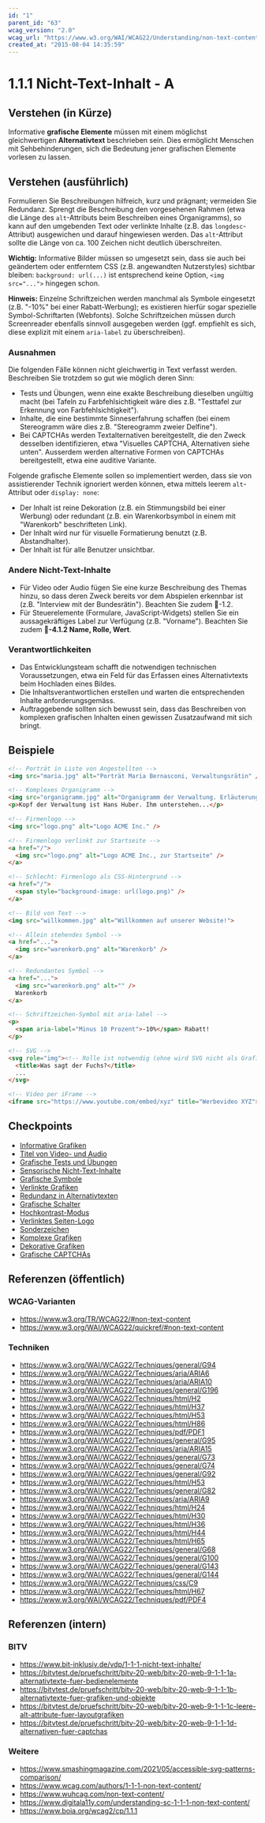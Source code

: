 ```yaml
---
id: "1"
parent_id: "63"
wcag_version: "2.0"
wcag_url: "https://www.w3.org/WAI/WCAG22/Understanding/non-text-content.html"
created_at: "2015-08-04 14:35:59"
---
```


# 1.1.1 Nicht-Text-Inhalt - A

## Verstehen (in Kürze)

Informative **grafische Elemente** müssen mit einem möglichst gleichwertigen **Alternativtext** beschrieben sein. Dies ermöglicht Menschen mit Sehbehinderungen, sich die Bedeutung jener grafischen Elemente vorlesen zu lassen.

## Verstehen (ausführlich)

Formulieren Sie Beschreibungen hilfreich, kurz und prägnant; vermeiden Sie Redundanz. Sprengt die Beschreibung den vorgesehenen Rahmen (etwa die Länge des `alt`-Attributs beim Beschreiben eines Organigramms), so kann auf den umgebenden Text oder verlinkte Inhalte (z.B. das `longdesc`-Attribut) ausgewichen und darauf hingewiesen werden. Das `alt`-Attribut sollte die Länge von ca. 100 Zeichen nicht deutlich überschreiten.

**Wichtig:** Informative Bilder müssen so umgesetzt sein, dass sie auch bei geändertem oder entferntem CSS (z.B. angewandten Nutzerstyles) sichtbar bleiben: `background: url(...)` ist entsprechend keine Option, `<img src="...">` hingegen schon.

**Hinweis:** Einzelne Schriftzeichen werden manchmal als Symbole eingesetzt (z.B. "-10%" bei einer Rabatt-Werbung); es existieren hierfür sogar spezielle Symbol-Schriftarten (Webfonts). Solche Schriftzeichen müssen durch Screenreader ebenfalls sinnvoll ausgegeben werden (ggf. empfiehlt es sich, diese explizit mit einem `aria-label` zu überschreiben).

### Ausnahmen

Die folgenden Fälle können nicht gleichwertig in Text verfasst werden. Beschreiben Sie trotzdem so gut wie möglich deren Sinn:

- Tests und Übungen, wenn eine exakte Beschreibung dieselben ungültig macht (bei Tafeln zu Farbfehlsichtigkeit wäre dies z.B. "Testtafel zur Erkennung von Farbfehlsichtigkeit").
- Inhalte, die eine bestimmte Sinneserfahrung schaffen (bei einem Stereogramm wäre dies z.B. "Stereogramm zweier Delfine").
- Bei CAPTCHAs werden Textalternativen bereitgestellt, die den Zweck desselben identifizieren, etwa "Visuelles CAPTCHA, Alternativen siehe unten". Ausserdem werden alternative Formen von CAPTCHAs bereitgestellt, etwa eine auditive Variante.

Folgende grafische Elemente sollen so implementiert werden, dass sie von assistierender Technik ignoriert werden können, etwa mittels leerem `alt`-Attribut oder `display: none`:

- Der Inhalt ist reine Dekoration (z.B. ein Stimmungsbild bei einer Werbung) oder redundant (z.B. ein Warenkorbsymbol in einem mit "Warenkorb" beschrifteten Link).
- Der Inhalt wird nur für visuelle Formatierung benutzt (z.B. Abstandhalter).
- Der Inhalt ist für alle Benutzer unsichtbar.

### Andere Nicht-Text-Inhalte

- Für Video oder Audio fügen Sie eine kurze Beschreibung des Themas hinzu, so dass deren Zweck bereits vor dem Abspielen erkennbar ist (z.B. "Interview mit der Bundesrätin"). Beachten Sie zudem 📜-1.2.
- Für Steuerelemente (Formulare, JavaScript-Widgets) stellen Sie ein aussagekräftiges Label zur Verfügung (z.B. "Vorname"). Beachten Sie zudem **📜-4.1.2 Name, Rolle, Wert**.

### Verantwortlichkeiten

- Das Entwicklungsteam schafft die notwendigen technischen Voraussetzungen, etwa ein Feld für das Erfassen eines Alternativtexts beim Hochladen eines Bildes.
- Die Inhaltsverantwortlichen erstellen und warten die entsprechenden Inhalte anforderungsgemäss.
- Auftraggebende sollten sich bewusst sein, dass das Beschreiben von komplexen grafischen Inhalten einen gewissen Zusatzaufwand mit sich bringt.

## Beispiele

```html
<!-- Porträt in Liste von Angestellten -->
<img src="maria.jpg" alt="Porträt Maria Bernasconi, Verwaltungsrätin" />

<!-- Komplexes Organigramm -->
<img src="organigramm.jpg" alt="Organigramm der Verwaltung. Erläuterung nachfolgend." />
<p>Kopf der Verwaltung ist Hans Huber. Ihm unterstehen...</p>

<!-- Firmenlogo -->
<img src="logo.png" alt="Logo ACME Inc." />

<!-- Firmenlogo verlinkt zur Startseite -->
<a href="/">
  <img src="logo.png" alt="Logo ACME Inc., zur Startseite" />
</a>

<!-- Schlecht: Firmenlogo als CSS-Hintergrund -->
<a href="/">
  <span style="background-image: url(logo.png)" />
</a>

<!-- Bild von Text -->
<img src="willkommen.jpg" alt="Willkommen auf unserer Website!">

<!-- Allein stehendes Symbol -->
<a href="...">
  <img src="warenkorb.png" alt="Warenkorb" />
</a>

<!-- Redundantes Symbol -->
<a href="...">
  <img src="warenkorb.png" alt="" />
  Warenkorb
</a>

<!-- Schriftzeichen-Symbol mit aria-label -->
<p>
  <span aria-label="Minus 10 Prozent">-10%</span> Rabatt!
</p>

<!-- SVG -->
<svg role="img"><!-- Rolle ist notwendig (ohne wird SVG nicht als Grafik erkannt) -->
  <title>Was sagt der Fuchs?</title>
  ...
</svg>

<!-- Video per iFrame -->
<iframe src="https://www.youtube.com/embed/xyz" title="Werbevideo XYZ"></iframe>
```

## Checkpoints

- [Informative Grafiken](informative-grafiken)
- [Titel von Video- und Audio](titel-von-video-und-audio)
- [Grafische Tests und Übungen](grafische-tests-und-uebungen)
- [Sensorische Nicht-Text-Inhalte](sensorische-nicht-text-inhalte)
- [Grafische Symbole](grafische-symbole)
- [Verlinkte Grafiken](verlinkte-grafiken)
- [Redundanz in Alternativtexten](redundanz-in-alternativtexten)
- [Grafische Schalter](grafische-schalter)
- [Hochkontrast-Modus](hochkontrast-modus)
- [Verlinktes Seiten-Logo](verlinktes-seiten-logo)
- [Sonderzeichen](sonderzeichen)
- [Komplexe Grafiken](komplexe-grafiken)
- [Dekorative Grafiken](dekorative-grafiken)
- [Grafische CAPTCHAs](grafische-captchas)

## Referenzen (öffentlich)

### WCAG-Varianten
- <https://www.w3.org/TR/WCAG22/#non-text-content>
- <https://www.w3.org/WAI/WCAG22/quickref/#non-text-content>

### Techniken
- <https://www.w3.org/WAI/WCAG22/Techniques/general/G94>
- <https://www.w3.org/WAI/WCAG22/Techniques/aria/ARIA6>
- <https://www.w3.org/WAI/WCAG22/Techniques/aria/ARIA10>
- <https://www.w3.org/WAI/WCAG22/Techniques/general/G196>
- <https://www.w3.org/WAI/WCAG22/Techniques/html/H2>
- <https://www.w3.org/WAI/WCAG22/Techniques/html/H37>
- <https://www.w3.org/WAI/WCAG22/Techniques/html/H53>
- <https://www.w3.org/WAI/WCAG22/Techniques/html/H86>
- <https://www.w3.org/WAI/WCAG22/Techniques/pdf/PDF1>
- <https://www.w3.org/WAI/WCAG22/Techniques/general/G95>
- <https://www.w3.org/WAI/WCAG22/Techniques/aria/ARIA15>
- <https://www.w3.org/WAI/WCAG22/Techniques/general/G73>
- <https://www.w3.org/WAI/WCAG22/Techniques/general/G74>
- <https://www.w3.org/WAI/WCAG22/Techniques/general/G92>
- <https://www.w3.org/WAI/WCAG22/Techniques/html/H53>
- <https://www.w3.org/WAI/WCAG22/Techniques/general/G82>
- <https://www.w3.org/WAI/WCAG22/Techniques/aria/ARIA9>
- <https://www.w3.org/WAI/WCAG22/Techniques/html/H24>
- <https://www.w3.org/WAI/WCAG22/Techniques/html/H30>
- <https://www.w3.org/WAI/WCAG22/Techniques/html/H36>
- <https://www.w3.org/WAI/WCAG22/Techniques/html/H44>
- <https://www.w3.org/WAI/WCAG22/Techniques/html/H65>
- <https://www.w3.org/WAI/WCAG22/Techniques/general/G68>
- <https://www.w3.org/WAI/WCAG22/Techniques/general/G100>
- <https://www.w3.org/WAI/WCAG22/Techniques/general/G143>
- <https://www.w3.org/WAI/WCAG22/Techniques/general/G144>
- <https://www.w3.org/WAI/WCAG22/Techniques/css/C9>
- <https://www.w3.org/WAI/WCAG22/Techniques/html/H67>
- <https://www.w3.org/WAI/WCAG22/Techniques/pdf/PDF4>

## Referenzen (intern)

### BITV
- <https://www.bit-inklusiv.de/vdp/1-1-1-nicht-text-inhalte/>
- <https://bitvtest.de/pruefschritt/bitv-20-web/bitv-20-web-9-1-1-1a-alternativtexte-fuer-bedienelemente>
- <https://bitvtest.de/pruefschritt/bitv-20-web/bitv-20-web-9-1-1-1b-alternativtexte-fuer-grafiken-und-objekte>
- <https://bitvtest.de/pruefschritt/bitv-20-web/bitv-20-web-9-1-1-1c-leere-alt-attribute-fuer-layoutgrafiken>
- <https://bitvtest.de/pruefschritt/bitv-20-web/bitv-20-web-9-1-1-1d-alternativen-fuer-captchas>

### Weitere
- <https://www.smashingmagazine.com/2021/05/accessible-svg-patterns-comparison/>
- <https://www.wcag.com/authors/1-1-1-non-text-content/>
- <https://www.wuhcag.com/non-text-content/>
- <https://www.digitala11y.com/understanding-sc-1-1-1-non-text-content/>
- <https://www.boia.org/wcag2/cp/1.1.1>